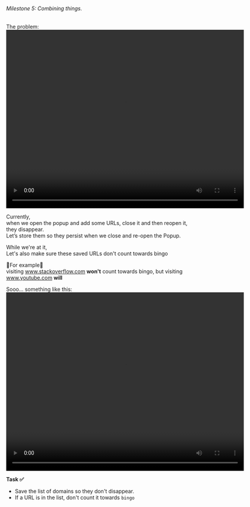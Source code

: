###### Milestone 5: Combining things.

The problem:
<video width="640" height="480" controls preload>
  <source src="/chrome-extension/m5-1.mp4" type="video/mp4">
  Your browser does not support the video tag.
</video>

Currently,  
when we open the popup and add some URLs, close it and then reopen it,  they disappear.  
Let’s store them so they persist when we close and re-open the Popup.

While we're at it,    
Let's also make sure these saved URLs don't count towards bingo
  
📝For example📝    
visiting www.stackoverflow.com **won't** count towards bingo, but visiting www.youtube.com **will**

Sooo... something like this:
<video width="640" height="480" controls preload>
  <source src="/chrome-extension/m5-2.mp4" type="video/mp4">
  Your browser does not support the video tag.
</video>


**Task ✅**
- Save the list of domains so they don't disappear.
- If a URL is in the list, don't count it towards `bingo`



